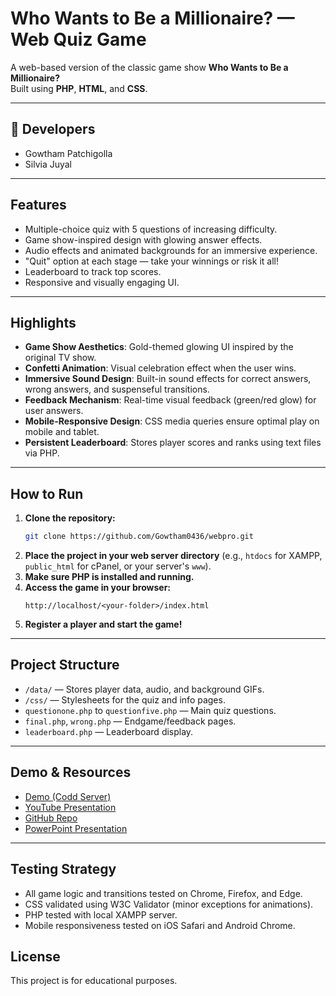 # Who Wants to Be a Millionaire? — Web Quiz Game

A web-based version of the classic game show **Who Wants to Be a Millionaire?**  
Built using **PHP**, **HTML**, and **CSS**.

---
## 👥 Developers

- Gowtham Patchigolla  
- Silvia Juyal  

---

## Features

- Multiple-choice quiz with 5 questions of increasing difficulty.
- Game show-inspired design with glowing answer effects.
- Audio effects and animated backgrounds for an immersive experience.
- "Quit" option at each stage — take your winnings or risk it all!
- Leaderboard to track top scores.
- Responsive and visually engaging UI.

---

## Highlights

- **Game Show Aesthetics**: Gold-themed glowing UI inspired by the original TV show.
- **Confetti Animation**: Visual celebration effect when the user wins.
- **Immersive Sound Design**: Built-in sound effects for correct answers, wrong answers, and suspenseful transitions.
- **Feedback Mechanism**: Real-time visual feedback (green/red glow) for user answers.
- **Mobile-Responsive Design**: CSS media queries ensure optimal play on mobile and tablet.
- **Persistent Leaderboard**: Stores player scores and ranks using text files via PHP.


---

## How to Run

1. **Clone the repository:**
   ```sh
   git clone https://github.com/Gowtham0436/webpro.git
   ```
2. **Place the project in your web server directory** (e.g., `htdocs` for XAMPP, `public_html` for cPanel, or your server's `www`).
3. **Make sure PHP is installed and running.**
4. **Access the game in your browser:**  
   ```
   http://localhost/<your-folder>/index.html
   ```
5. **Register a player and start the game!**

---

## Project Structure

- `/data/` — Stores player data, audio, and background GIFs.
- `/css/` — Stylesheets for the quiz and info pages.
- `questionone.php` to `questionfive.php` — Main quiz questions.
- `final.php`, `wrong.php` — Endgame/feedback pages.
- `leaderboard.php` — Leaderboard display.

---



## Demo & Resources

- [Demo (Codd Server)](https://codd.cs.gsu.edu/~gpatchigolla1/webpro/Pw/whowantstobemillionare/index.html)
- [YouTube Presentation](https://www.youtube.com/)
- [GitHub Repo](https://github.com/Gowtham0436/webpro/tree/project)
- [PowerPoint Presentation](https://docs.google.com/presentation/d/1gyTcUPaBsz2uDh2pqFsoSZ-peWQibwkh/edit?usp=sharing&ouid=103320529633586249533&rtpof=true&sd=true)

---

## Testing Strategy

- All game logic and transitions tested on Chrome, Firefox, and Edge.
- CSS validated using W3C Validator (minor exceptions for animations).
- PHP tested with local XAMPP server.
- Mobile responsiveness tested on iOS Safari and Android Chrome.

## License

This project is for educational purposes.